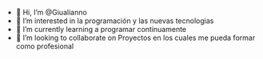 - 👋 Hi, I’m @Giualianno
- 👀 I’m interested in la programación y las nuevas tecnologias
- 🌱 I’m currently learning a programar continuamente
- 💞️ I’m looking to collaborate on Proyectos en los cuales me pueda formar como profesional 

<!---
Giualianno/Giualianno is a ✨ special ✨ repository because its `README.md` (this file) appears on your GitHub profile.
You can click the Preview link to take a look at your changes.
--->

